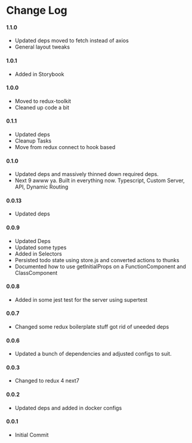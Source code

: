 # Change Log
#### 1.1.0
- Updated deps moved to fetch instead of axios
- General layout tweaks 

#### 1.0.1
- Added in Storybook 

#### 1.0.0
- Moved to redux-toolkit
- Cleaned up code a bit

#### 0.1.1
- Updated deps 
- Cleanup Tasks
- Move from redux connect to hook based

#### 0.1.0
- Updated deps and massively thinned down required deps.
- Next 9 awww ya. Built in everything now. Typescript, Custom Server, API, Dynamic Routing

#### 0.0.13
- Updated deps

#### 0.0.9
- Updated Deps
- Updated some types
- Added in Selectors
- Persisted todo state using store.js and converted actions to thunks
- Documented how to use getInitialProps on a FunctionComponent and ClassComponent

#### 0.0.8
- Added in some jest test for the server using supertest

#### 0.0.7
- Changed some redux boilerplate stuff got rid of uneeded deps

#### 0.0.6
- Updated a bunch of dependencies and adjusted configs to suit.

#### 0.0.3
- Changed to redux 4 next7

#### 0.0.2
- Updated deps and added in docker configs

#### 0.0.1
- Initial Commit
